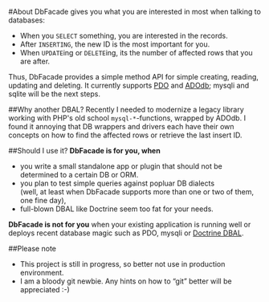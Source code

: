 #About
DbFacade gives you what you are interested in most when talking to databases:

- When you `SELECT` something, you are interested in the records.
- After `INSERTING`, the new ID is the most important for you.
- When `UPDATE`ing or `DELETE`ing, its the number of affected rows that you are after.

Thus, DbFacade provides a simple method API for simple creating, reading, updating and deleting. It currently supports [PDO](http://php.net/manual/en/book.pdo.php) and [ADOdb](http://phplens.com/adodb/); mysqli and sqlite will be the next steps.

##Why another DBAL?
Recently I needed to modernize a legacy library working with PHP's old school `mysql-*`-functions, wrapped by ADOdb. I found it annoying that DB wrappers and drivers each have their own concepts on how to find the affected rows or retrieve the last insert ID.

##Should I use it?
**DbFacade is for you, when** 
- you write a small standalone app or plugin that should not be determined to a certain DB or ORM.
- you plan to test simple queries against popluar DB dialects  
   (well, at least when DbFacade supports more than one or two of them, one fine day), 
- full-blown DBAL like Doctrine seem too fat for your needs.

**DbFacade is not for you** when your existing application is running well or deploys recent database magic such as PDO, mysqli or [Doctrine DBAL](http://www.doctrine-project.org/projects/dbal.html).

##Please note
- This project is still in progress, so better not use in production environment.
- I am a bloody git newbie. Any hints on how to “git” better will be appreciated :-)

